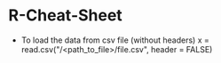 # R-Cheat-Sheet
- To load the data from csv file (without headers)
x = read.csv("/<path_to_file>/file.csv", header = FALSE)

